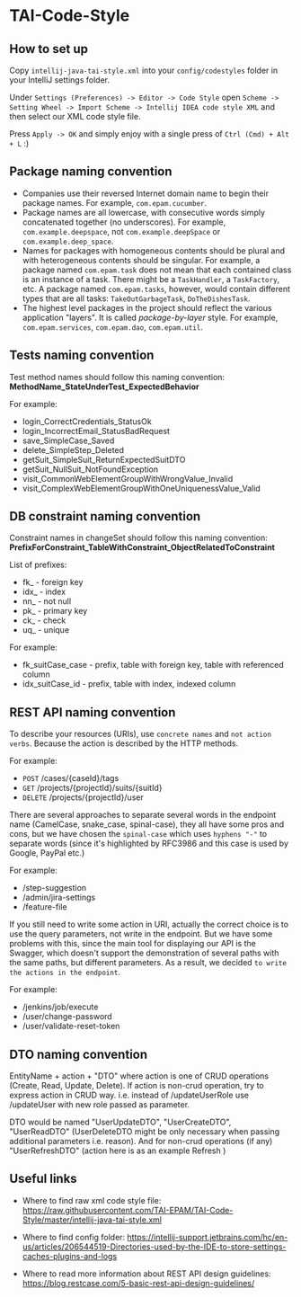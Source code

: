 # TAI-Code-Style

## How to set up

Copy ```intellij-java-tai-style.xml``` into your ```config/codestyles``` folder in your IntelliJ settings folder. 

Under ```Settings (Preferences) -> Editor -> Code Style``` open ```Scheme -> Setting Wheel -> Import Scheme -> Intellij IDEA code style XML``` and then select our XML code style file.

Press ```Apply -> OK``` and simply enjoy with a single press of ```Ctrl (Cmd) + Alt + L``` :)

## Package naming convention

* Companies use their reversed Internet domain name to begin their package names.
 For example, ```com.epam.cucumber```.
* Package names are all lowercase, with consecutive words simply concatenated together (no underscores).
 For example, ```com.example.deepspace```, not ```com.example.deepSpace``` or ```com.example.deep_space```.
* Names for packages with homogeneous contents should be plural and with heterogeneous contents
 should be singular.
 For example, a package named ```com.epam.task``` does not mean that each contained class is an instance of
   a task. There might be a ```TaskHandler```, a ```TaskFactory```, etc.
   A package named ```com.epam.tasks```, however, would contain different types that are all tasks:
   ```TakeOutGarbageTask```, ```DoTheDishesTask```.
* The highest level packages in the project should reflect the various application "layers". It is
 called *package-by-layer* style.
  For example, ```com.epam.services```, ```com.epam.dao```, ```com.epam.util```.
  
## Tests naming convention

Test method names should follow this naming convention: **MethodName_StateUnderTest_ExpectedBehavior**

For example:
* login_CorrectCredentials_StatusOk
* login_IncorrectEmail_StatusBadRequest
* save_SimpleCase_Saved
* delete_SimpleStep_Deleted
* getSuit_SimpleSuit_ReturnExpectedSuitDTO
* getSuit_NullSuit_NotFoundException
* visit_CommonWebElementGroupWithWrongValue_Invalid
* visit_ComplexWebElementGroupWithOneUniquenessValue_Valid

## DB constraint naming convention

Constraint names in changeSet should follow this naming convention: **PrefixForConstraint_TableWithConstraint_ObjectRelatedToConstraint**

List of prefixes:
* fk_ - foreign key
* idx_ - index
* nn_ - not null
* pk_ - primary key
* ck_ - check
* uq_ - unique

For example:
* fk_suitCase_case - prefix, table with foreign key, table with referenced column
* idx_suitCase_id - prefix, table with index, indexed column 

## REST API naming convention

To describe your resources (URIs), use ```concrete names``` and ```not action verbs```. Because the action is described by the HTTP
methods.

For example:
* ```POST```   /cases/{caseId}/tags
* ```GET```    /projects/{projectId}/suits/{suitId}
* ```DELETE``` /projects/{projectId}/user

There are several approaches to separate several words in the endpoint name (CamelCase, snake_case, spinal-case), they all have some
pros and cons, but we have chosen the ```spinal-case``` which uses ```hyphens "-"``` to separate words (since it's highlighted by
RFC3986 and this case is used by Google, PayPal etc.)

For example:
* /step-suggestion
* /admin/jira-settings
* /feature-file

If you still need to write some action in URI, actually the correct choice is to use the query parameters, not write in the endpoint.
But we have some problems with this, since the main tool for displaying our API is the Swagger, which doesn't support the demonstration
of several paths with the same paths, but different parameters. As a result, we decided ```to write the actions in the endpoint```.

For example:
* /jenkins/job/execute
* /user/change-password
* /user/validate-reset-token

## DTO naming convention

EntityName + action + "DTO" where action is one of CRUD operations (Create, Read, Update, Delete).
If action is non-crud operation, try to express action in CRUD way.
i.e. instead of /updateUserRole use /updateUser with new role passed as parameter.

DTO would be named "UserUpdateDTO",
"UserCreateDTO", "UserReadDTO" (UserDeleteDTO might be only necessary
when passing additional parameters i.e. reason).
And for non-crud operations (if any) "UserRefreshDTO"
(action here is as an example Refresh )

## Useful links

* Where to find raw xml code style file: https://raw.githubusercontent.com/TAI-EPAM/TAI-Code-Style/master/intellij-java-tai-style.xml

* Where to find config folder: https://intellij-support.jetbrains.com/hc/en-us/articles/206544519-Directories-used-by-the-IDE-to-store-settings-caches-plugins-and-logs

* Where to read more information about REST API design guidelines: https://blog.restcase.com/5-basic-rest-api-design-guidelines/
